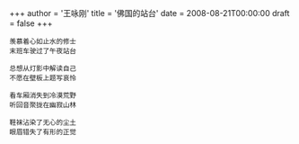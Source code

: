 +++
author = '王咏刚'
title = '佛国的站台'
date = 2008-08-21T00:00:00
draft = false
+++

<div class="poem">

```
羡慕着心如止水的修士
末班车驶过了午夜站台

总想从灯影中解读自己
不愿在壁板上题写哀怜

看车厢消失到冷漠荒野
听回音聚拢在幽寂山林

鞋袜沾染了无心的尘土
眼眉错失了有形的正觉
```

</div>
